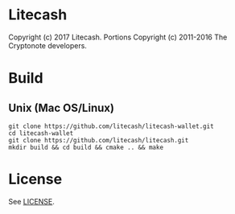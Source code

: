 Litecash
========
Copyright (c) 2017 Litecash.
Portions Copyright (c) 2011-2016 The Cryptonote developers.

Build
=====

## Unix (Mac OS/Linux)
```
git clone https://github.com/litecash/litecash-wallet.git
cd litecash-wallet
git clone https://github.com/litecash/litecash.git
mkdir build && cd build && cmake .. && make
```

License
=======
See [LICENSE](LICENSE).
